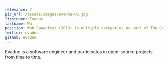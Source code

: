 ```yaml
---
relevance: 7
pic_url: /assets/images/evadne-wu.jpg
firstname: Evadne
lastname: Wu
position: Won Spawnfest (2019) in multiple categories as part of The Bodgemasters
twitter: evadne
github: evadne
---
```


<p>Evadne is a software engineer and participates in open-source projects from time to time.
</p>
